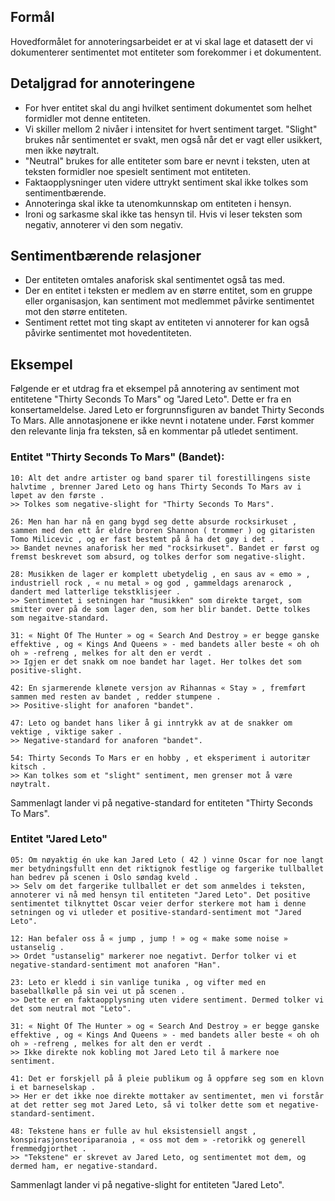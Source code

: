 ## Formål
Hovedformålet for annoteringsarbeidet er at vi skal lage et datasett der vi dokumenterer sentimentet mot entiteter som forekommer i et dokumentent.

## Detaljgrad for annoteringene
- For hver entitet skal du angi hvilket sentiment dokumentet som helhet formidler mot denne entiteten.
- Vi skiller mellom 2 nivåer i intensitet for hvert sentiment target. "Slight" brukes når sentimentet er svakt, men også når det er vagt eller usikkert, men ikke nøytralt.
- "Neutral" brukes for alle entiteter som bare er nevnt i teksten, uten at teksten formidler noe spesielt sentiment mot entiteten.
- Faktaopplysninger uten videre uttrykt sentiment skal ikke tolkes som sentimentbærende.
- Annoteringa skal ikke ta utenomkunnskap om entiteten i hensyn.
- Ironi og sarkasme skal ikke tas hensyn til. Hvis vi leser teksten som negativ, annoterer vi den som negativ.

## Sentimentbærende relasjoner
- Der entiteten omtales anaforisk skal sentimentet også tas med.
- Der en entitet i teksten er medlem av en større entitet, som en gruppe eller organisasjon, kan sentiment mot medlemmet påvirke sentimentet mot den større entiteten.
- Sentiment rettet mot ting skapt av entiteten vi annoterer for kan også påvirke sentimentet mot hovedentiteten.



## Eksempel
Følgende er et utdrag fra et eksempel på annotering av sentiment mot entitetene "Thirty Seconds To Mars" og "Jared Leto". Dette er fra en konsertameldelse. Jared Leto er forgrunnsfiguren av bandet Thirty Seconds To Mars. Alle annotasjonene er ikke nevnt i notatene under. Først kommer den relevante linja fra teksten, så en kommentar på utledet sentiment.

### Entitet "Thirty Seconds To Mars" (Bandet):
```
10: Alt det andre artister og band sparer til forestillingens siste halvtime , brenner Jared Leto og hans Thirty Seconds To Mars av i løpet av den første .
>> Tolkes som negative-slight for "Thirty Seconds To Mars".

26: Men han har nå en gang bygd seg dette absurde rocksirkuset , sammen med den ett år eldre broren Shannon ( trommer ) og gitaristen Tomo Milicevic , og er fast bestemt på å ha det gøy i det .
>> Bandet nevnes anaforisk her med "rocksirkuset". Bandet er først og fremst beskrevet som absurd, og tolkes derfor som negative-slight.

28: Musikken de lager er komplett ubetydelig , en saus av « emo » , industriell rock , « nu metal » og god , gammeldags arenarock , dandert med latterlige tekstklisjeer .
>> Sentimentet i setningen har "musikken" som direkte target, som smitter over på de som lager den, som her blir bandet. Dette tolkes som negaitve-standard.

31: « Night Of The Hunter » og « Search And Destroy » er begge ganske effektive , og « Kings And Queens » - med bandets aller beste « oh oh oh » -refreng , melkes for alt den er verdt .
>> Igjen er det snakk om noe bandet har laget. Her tolkes det som positive-slight.

42: En sjarmerende klønete versjon av Rihannas « Stay » , fremført sammen med resten av bandet , redder stumpene .
>> Positive-slight for anaforen "bandet".

47: Leto og bandet hans liker å gi inntrykk av at de snakker om vektige , viktige saker .
>> Negative-standard for anaforen "bandet".

54: Thirty Seconds To Mars er en hobby , et eksperiment i autoritær kitsch .
>> Kan tolkes som et "slight" sentiment, men grenser mot å være nøytralt. 
```
Sammenlagt lander vi på negative-standard for entiteten "Thirty Seconds To Mars".

### Entitet "Jared Leto"
```
05: Om nøyaktig én uke kan Jared Leto ( 42 ) vinne Oscar for noe langt mer betydningsfullt enn det riktignok festlige og fargerike tullballet han bedrev på scenen i Oslo søndag kveld .
>> Selv om det fargerike tullballet er det som anmeldes i teksten, annoterer vi nå med hensyn til entiteten "Jared Leto". Det positive sentimentet tilknyttet Oscar veier derfor sterkere mot ham i denne setningen og vi utleder et positive-standard-sentiment mot "Jared Leto".

12: Han befaler oss å « jump , jump ! » og « make some noise » ustanselig .
>> Ordet "ustanselig" markerer noe negativt. Derfor tolker vi et negative-standard-sentiment mot anaforen "Han".

23: Leto er kledd i sin vanlige tunika , og vifter med en baseballkølle på sin vei ut på scenen .
>> Dette er en faktaopplysning uten videre sentiment. Dermed tolker vi det som neutral mot "Leto".

31: « Night Of The Hunter » og « Search And Destroy » er begge ganske effektive , og « Kings And Queens » - med bandets aller beste « oh oh oh » -refreng , melkes for alt den er verdt .
>> Ikke direkte nok kobling mot Jared Leto til å markere noe sentiment.

41: Det er forskjell på å pleie publikum og å oppføre seg som en klovn i et barneselskap .
>> Her er det ikke noe direkte mottaker av sentimentet, men vi forstår at det retter seg mot Jared Leto, så vi tolker dette som et negative-standard-sentiment.

48: Tekstene hans er fulle av hul eksistensiell angst , konspirasjonsteoriparanoia , « oss mot dem » -retorikk og generell fremmedgjorthet .
>> "Tekstene" er skrevet av Jared Leto, og sentimentet mot dem, og dermed ham, er negative-standard.
```
Sammenlagt lander vi på negative-slight for entiteten "Jared Leto".